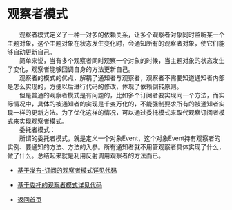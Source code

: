 # 观察者模式

&emsp;&emsp;观察者模式定义了一种一对多的依赖关系，让多个观察者对象同时监听某一个主题对象，这个主题对象在状态发生变化时，会通知所有的观察者对象，使它们能够自动更新自己。<br>
&emsp;&emsp;简单来说，当有多个观察者同时观察一个对象的时候，当主题对象的状态发生了变化，观察者能够回调自身的方法更新自己。<br>
&emsp;&emsp;观察者的模式的优点，解耦了通知者与观察者，观察者不需要知道通知者内部是怎么实现的，方便以后进行代码的修改，体现了依赖倒转原则。<br>
&emsp;&emsp;但是普通的观察者模式是有问题的，比如多个订阅者要实现同一个方法，而实际情况中，具体的被通知者的实现是千变万化的，不能强制要求所有的被通知者实现一样的更新方法。为了优化这样的情况，可以通过委托模式来取代观察订阅者模式来实现观察者模式。<br>
&emsp;&emsp;委托者模式：<br>
&emsp;&emsp;所谓的委托者模式，就是定义一个对象Event，这个对象Event持有观察者的实例、要通知的方法、方法的入参。所有通知者就不用管观察者具体实现了什么，做了什么。总结起来就是利用反射调用观察者的方法而已。<br>


- [基于发布-订阅的观察者模式详见代码](https://github.com/zhangonga/design-patterns/tree/master/src/main/java/tech/zg/patterns/behavior/behavior1_publis_subscribe_patterns/v1)
- [基于委托的观察者模式详见代码](https://github.com/zhangonga/design-patterns/tree/master/src/main/java/tech/zg/patterns/behavior/behavior1_publis_subscribe_patterns/v2)

- [返回首页](https://github.com/zhangonga/design-patterns#%E8%AE%BE%E8%AE%A1%E6%A8%A1%E5%BC%8F%E7%AC%94%E8%AE%B0)